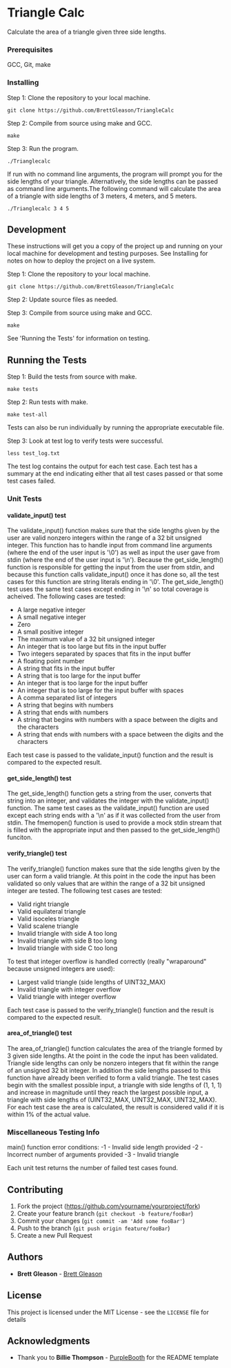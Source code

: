 # Triangle Calc

Calculate the area of a triangle given three side lengths.

### Prerequisites

GCC, Git, make

### Installing

Step 1: Clone the repository to your local machine.

```
git clone https://github.com/BrettGleason/TriangleCalc
```

Step 2: Compile from source using make and GCC.

```
make
```

Step 3: Run the program.

```
./Trianglecalc
```
If run with no command line arguments, the program will prompt you for the side lengths of your triangle. Alternatively, the side lengths can be passed as command line arguments.The following command will calculate the area of a triangle with side lengths of 3 meters, 4 meters, and 5 meters.
```
./Trianglecalc 3 4 5
```

## Development

These instructions will get you a copy of the project up and running on your local machine for development and testing purposes. See Installing for notes on how to deploy the project on a live system.

Step 1: Clone the repository to your local machine.

```
git clone https://github.com/BrettGleason/TriangleCalc
```

Step 2: Update source files as needed.

Step 3: Compile from source using make and GCC.

```
make
```

See 'Running the Tests' for information on testing.

## Running the Tests

Step 1: Build the tests from source with make.
```
make tests
```

Step 2: Run tests with make.
```
make test-all
```
Tests can also be run individually by running the appropriate executable file.

Step 3: Look at test log to verify tests were successful.
```
less test_log.txt
```
The test log contains the output for each test case. Each test has a summary at the end indicating either that all test cases passed or that some test cases failed.

### Unit Tests

#### validate\_input() test
The validate\_input() function makes sure that the side lengths given by the user are valid nonzero integers within the range of a 32 bit unsigned integer. This function has to handle input from command line arguments (where the end of the user input is '\0') as well as input the user gave from stdin (where the end of the user input is '\n'). Because the get\_side\_length() function is responsible for getting the input from the user from stdin, and because this function calls validate\_input() once it has done so, all the test cases for this function are string literals ending in '\0'. The get\_side\_length() test uses the same test cases except ending in '\n' so total coverage is acheived.
The following cases are tested:
* A large negative integer
* A small negative integer
* Zero
* A small positive integer
* The maximum value of a 32 bit unsigned integer
* An integer that is too large but fits in the input buffer
* Two integers separated by spaces that fits in the input buffer
* A floating point number
* A string that fits in the input buffer
* A string that is too large for the input buffer
* An integer that is too large for the input buffer
* An integer that is too large for the input buffer with spaces
* A comma separated list of integers
* A string that begins with numbers
* A string that ends with numbers
* A string that begins with numbers with a space between the digits and the characters
* A string that ends with numbers with a space between the digits and the characters

Each test case is passed to the validate\_input() function and the result is compared to the expected result.

#### get\_side\_length() test

The get\_side\_length() function gets a string from the user, converts that string into an integer, and validates the integer with the validate\_input() function. The same test cases as the validate\_input() function are used except each string ends with a '\n' as if it was collected from the user from stdin. The fmemopen() function is used to provide a mock stdin stream that is filled with the appropriate input and then passed to the get\_side\_length() funciton.

#### verify\_triangle() test
The verify\_triangle() function makes sure that the side lengths given by the user can form a valid triangle. At this point in the code the input has been validated so only values that are within the range of a 32 bit unsigned integer are tested. The following test cases are tested:
* Valid right triangle
* Valid equilateral triangle
* Valid isoceles triangle
* Valid scalene triangle
* Invalid triangle with side A too long
* Invalid triangle with side B too long
* Invalid triangle with side C too long

To test that integer overflow is handled correctly (really "wraparound" because unsigned integers are used):
* Largest valid triangle (side lengths of UINT32\_MAX)
* Invalid triangle with integer overflow
* Valid triangle with integer overflow

Each test case is passed to the verify\_triangle() function and the result is compared to the expected result.

#### area\_of\_triangle() test
The area\_of\_triangle() function calculates the area of the triangle formed by 3 given side lengths. At the point in the code the input has been validated. Triangle side lengths can only be nonzero integers that fit within the range of an unsigned 32 bit integer. In addition the side lengths passed to this function have already been verified to form a valid triangle. The test cases begin with the smallest possible input, a triangle with side lengths of (1, 1, 1) and increase in magnitude until they reach the largest possible input, a triangle with side lengths of (UINT32\_MAX, UINT32\_MAX, UINT32\_MAX). For each test case the area is calculated, the result is considered valid if it is within 1% of the actual value.

### Miscellaneous Testing Info
main() function error conditions:
  -1 - Invalid side length provided
  -2 - Incorrect number of arguments provided
  -3 - Invalid triangle

Each unit test returns the number of failed test cases found.

## Contributing

1. Fork the project (<https://github.com/yourname/yourproject/fork>)
2. Create your feature branch (`git checkout -b feature/fooBar`)
3. Commit your changes (`git commit -am 'Add some fooBar'`)
4. Push to the branch (`git push origin feature/fooBar`)
5. Create a new Pull Request

## Authors

* **Brett Gleason**  - [Brett Gleason](https://github.com/BrettGleason)

## License

This project is licensed under the MIT License - see the ``LICENSE`` file for details

## Acknowledgments

* Thank you to **Billie Thompson** - [PurpleBooth](https://github.com/PurpleBooth) for the README template
